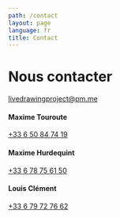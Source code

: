 ```yaml
---
path: /contact
layout: page
language: fr
title: Contact
---
```


# Nous contacter

<a href="mailto:livedrawingproject@pm.me">livedrawingproject@pm.me</a>

#### Maxime Touroute

<a href="telto:+336 50 84 74 19">+33 6 50 84 74 19</a>

#### Maxime Hurdequint

<a href="telto:+336 78 75 61 50">+33 6 78 75 61 50</a>

#### Louis Clément

<a href="telto:+336 79 72 76 62">+33 6 79 72 76 62</a>
